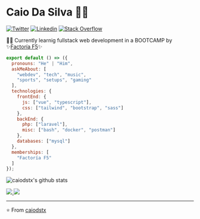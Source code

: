 # Caio Da Silva 👨‍💻

[![Twitter](https://img.shields.io/badge/-Twitter-222222?style=flat-square&logo=twitter&logoColor=white&link=https://twitter.com/)](https://twitter.com/)
[![Linkedin](https://img.shields.io/badge/-LinkedIn-222222?style=flat-square&logo=Linkedin&logoColor=white&link=https://www.linkedin.com/in/)](https://www.linkedin.com/in/)
[![Stack Overflow](https://img.shields.io/badge/-Stack%20Overflow-222222?style=flat-square&logo=stack-overflow&logoColor=white&link=https://stackoverflow.com/users/10780031/sudipto-ghosh)](https://stackoverflow.com/users/10780031/)

👨‍🎓 Currently learnig fullstack web development in a BOOTCAMP by ✨[Factoría F5](https://github.com/FactoriaF5-Asturias)✨
```js
export default () => ({
  pronouns: "He" | "Him",
  askMeAbout: [
    "webdev", "tech", "music",
    "sports", "setups", "gaming"
  ],
  technologies: {
    frontEnd: {
      js: ["vue", "typescript"],
      css: ["tailwind", "bootstrap", "sass"]
    },
    backEnd: {
      php: ["laravel"],
      misc: ["bash", "docker", "postman"]
    },
    databases: ["mysql"]
  },
  memberships: [
    "Factoría F5"
  ]
});
```

![caiodstx's github stats](https://github-readme-stats.vercel.app/api?username=caiodstx&hide=contribs,prs&count_private=true&show_icons=true)

<a href="https://github.com/caiodstx">
  <img src="https://img.shields.io/github/followers/caiodstx">
</a>
<a href="https://github.com/caiodst">
   <img src="https://komarev.com/ghpvc/?username=caiodstx">
</a>

---

⭐️ From [caiodstx](https://github.com/caiodstx)
